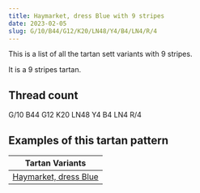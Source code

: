 ```yaml
---
title: Haymarket, dress Blue with 9 stripes
date: 2023-02-05
slug: G/10/B44/G12/K20/LN48/Y4/B4/LN4/R/4
---
```

This is a list of all the tartan sett variants with 9 stripes.

It is a 9 stripes tartan.


## Thread count
G/10 B44 G12 K20 LN48 Y4 B4 LN4 R/4

## Examples of this tartan pattern

| Tartan Variants |
|---------------|
| [Haymarket, dress Blue](/variants/g/10/b44/g12/k20/ln48/y4/b4/ln4/r/4-b304080-g008000-k000000-lne0e0e0-rc00000-yf0c000)||
